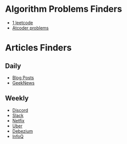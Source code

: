 # Algorithm Problems Finders

- [1 leetcode](https://leetcode.com/problems/random-one-question/algorithms)
- [Atcoder problems](https://kenkoooo.com/atcoder#/table/tjdgnsqn3)


# Articles Finders
## Daily
- [Blog Posts](https://techblogposts.com/)
- [GeekNews](https://news.hada.io/new)

## Weekly
- [Discord](https://discord.com/category/engineering)
- [Slack](https://slack.engineering/)
- [Netfix](https://netflixtechblog.medium.com/)
- [Uber](https://www.uber.com/en-SE/blog/engineering/)
- [Debezium](https://debezium.io/blog/)
- [InfoQ](https://www.infoq.com/architecture-design/)

<!--
# Archived
- [1 random](https://solved.ac/search?query=%28*b5..p3+-%40%24me%29+%28lang%3Ako+%7C+lang%3Aen%29&sort=random&direction=asc&page=1)
- [Leetcode Insight](https://leetcode.com/discuss/interview-question?currentPage=1&orderBy=newest_to_oldest&query=)
- [Vlad Mihalcea](https://vladmihalcea.com/blog/)
- [Github Readme](https://github.com/readme)
- [Mysql](https://blogs.oracle.com/mysql/)
- [Notion](https://www.notion.so/blog/topic/tech)
- [Coupang](https://medium.com/@coupang-engineering-kr)
- [Kakao Pay](https://tech.kakaopay.com/)
- [Baemin](https://techblog.woowahan.com/)

-->
